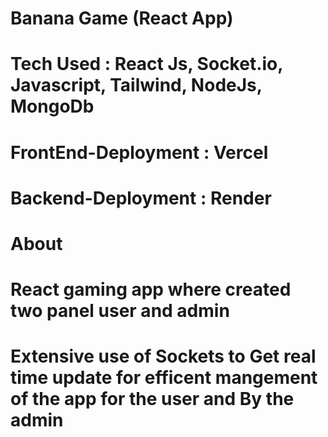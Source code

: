 # Banana Game (React App)

# Tech Used : React Js, Socket.io, Javascript, Tailwind, NodeJs, MongoDb
# FrontEnd-Deployment : Vercel 
# Backend-Deployment : Render

# About
# React gaming app where  created two panel user and admin 
# Extensive use of Sockets to Get real time update for efficent mangement of the app for the user and By the admin
